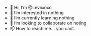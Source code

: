 - 👋 Hi, I’m @Leviixoxo
- 👀 I’m interested in nothing
- 🌱 I’m currently learning nothing
- 💞️ I’m looking to collaborate on noting
- 📫 How to reach me... you cant.

<!---
Leviixoxo/Leviixoxo is a ✨ special ✨ repository because its `README.md` (this file) appears on your GitHub profile.
You can click the Preview link to take a look at your changes.
--->
